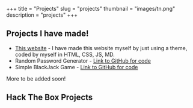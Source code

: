 +++
title = "Projects"
slug = "projects"
thumbnail = "images/tn.png"
description = "projects"
+++

## Projects I have made! 

* [This website]() - I have made this website myself by just using a theme, coded by myself in HTML, CSS, JS, MD.
* Random Password Generator - [Link to GitHub for code](https://github.com/amannayyar1/PasswordGenerator)
* Simple BlackJack Game - [Link to GitHub for code](https://github.com/amannayyar1/BlackJack)


More to be added soon!

## Hack The Box Projects


<!---
if you want to add pics to this page go to the example folder in the themes and check how to add the image.
-->